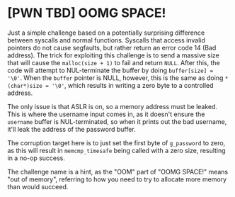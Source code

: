 # [PWN TBD] OOMG SPACE!

Just a simple challenge based on a potentially surprising difference between
syscalls and normal functions. Syscalls that access invalid pointers do not
cause segfaults, but rather return an error code 14 (Bad address). The trick
for exploiting this challenge is to send a massive size that will cause the
`malloc(size + 1)` to fail and return `NULL`. After this, the code will
attempt to NUL-terminate the buffer by doing `buffer[size] = '\0'`. When the
`buffer` pointer is NULL, however, this is the same as doing
`*(char*)size = '\0'`, which results in writing a zero byte to a controlled
address.

The only issue is that ASLR is on, so a memory address must be leaked. This is
where the username input comes in, as it doesn't ensure the `username` buffer
is NUL-terminated, so when it prints out the bad username, it'll leak the
address of the password buffer.

The corruption target here is to just set the first byte of `g_password` to
zero, as this will result in `memcmp_timesafe` being called with a zero size,
resulting in a no-op success.

The challenge name is a hint, as the "OOM" part of "OOMG SPACE!" means
"out of memory", referring to how you need to try to allocate more memory than
would succeed.
